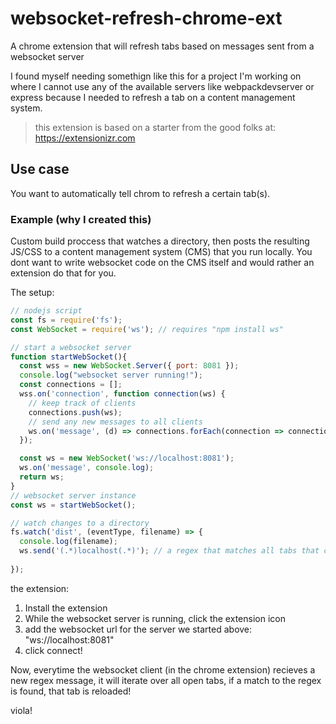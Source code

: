 # websocket-refresh-chrome-ext
A chrome extension that will refresh tabs based on messages sent from a websocket server

I found myself needing somethign like this for a project I'm working on where I cannot use any of the available servers like webpackdevserver or express because I needed to refresh a tab on a content management system.

> this extension is based on a starter from the good folks at: https://extensionizr.com


## Use case
You want to automatically tell chrom to refresh a certain tab(s).

### Example (why I created this)
Custom build proccess that watches a directory, then posts the resulting JS/CSS to a content management system (CMS) that you run locally. You dont want to write websocket code on the CMS itself and would rather an extension do that for you.

The setup:

```js
// nodejs script
const fs = require('fs');
const WebSocket = require('ws'); // requires "npm install ws"

// start a websocket server
function startWebSocket(){
  const wss = new WebSocket.Server({ port: 8081 });
  console.log("websocket server running!");
  const connections = [];
  wss.on('connection', function connection(ws) {
    // keep track of clients
    connections.push(ws);
    // send any new messages to all clients
    ws.on('message', (d) => connections.forEach(connection => connection.send(d)));
  });

  const ws = new WebSocket('ws://localhost:8081');
  ws.on('message', console.log);
  return ws;
}
// websocket server instance
const ws = startWebSocket();

// watch changes to a directory
fs.watch('dist', (eventType, filename) => {
  console.log(filename);
  ws.send('(.*)localhost(.*)'); // a regex that matches all tabs that contain the string "localhost"
  
});

```

the extension:
1. Install the extension
2. While the websocket server is running, click the extension icon
3. add the websocket url for the server we started above: "ws://localhost:8081"
4. click connect!

Now, everytime the websocket client (in the chrome extension) recieves a new regex message, it will iterate over all open tabs, if a match to the regex is found, that tab is reloaded!

viola!
